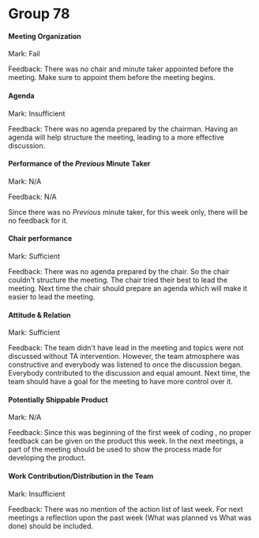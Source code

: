 # Group 78


#### Meeting Organization


Mark: Fail

Feedback: There was no chair and minute taker appointed before the meeting. Make sure to appoint them before the meeting begins.


#### Agenda 


Mark: Insufficient

Feedback: There was no agenda prepared by the chairman. Having an agenda will help structure the meeting, leading to a more effective discussion.


#### Performance of the *Previous* Minute Taker




Mark: N/A

Feedback: N/A

Since there was no *Previous* minute taker, for this week only, there will be no feedback for it.

#### Chair performance




Mark: Sufficient

Feedback: There was no agenda prepared by the chair. So the chair couldn't structure the meeting. The chair tried their best to lead the meeting. Next time the chair should prepare an agenda which will make it easier to lead the meeting.


#### Attitude & Relation



Mark: Sufficient

Feedback: The team didn't have lead in the meeting and  topics were not discussed without TA intervention. However, the team atmosphere was constructive and everybody was listened to once the discussion began. Everybody contributed to the discussion and equal amount. Next time, the team should have a goal for the meeting to have more control over it.



#### Potentially Shippable Product



Mark: N/A

Feedback: Since this was beginning of the first week of coding , no proper feedback can be given on the product this week. In the next meetings, a part of the meeting should be used to show the process made for developing the product.


#### Work Contribution/Distribution in the Team



Mark: Insufficient

Feedback: There was no mention of the action list of last week. For next meetings a reflection upon the past week (What was planned vs What was done) should be included.
